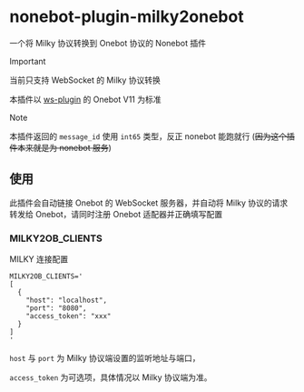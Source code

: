 # nonebot-plugin-milky2onebot

一个将 Milky 协议转换到 Onebot 协议的 Nonebot 插件

> [!IMPORTANT]
>
> 当前只支持 WebSocket 的 Milky 协议转换
>
> 本插件以 [ws-plugin](https://github.com/XasYer/ws-plugin) 的 Onebot V11 为标准

> [!NOTE]
>
> 本插件返回的 `message_id` 使用 `int65` 类型，反正 nonebot 能跑就行 (~~因为这个插件本来就是为 nonebot 服务~~)

## 使用

此插件会自动链接 Onebot 的 WebSocket 服务器，并自动将 Milky 协议的请求转发给 Onebot，请同时注册 Onebot 适配器并正确填写配置

### MILKY2OB_CLIENTS

MILKY 连接配置

```
MILKY2OB_CLIENTS='
[
  {
    "host": "localhost",
    "port": "8080",
    "access_token": "xxx"
  }
]
'
```

`host` 与 `port` 为 Milky 协议端设置的监听地址与端口，

`access_token` 为可选项，具体情况以 Milky 协议端为准。
